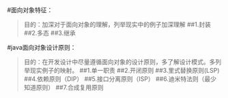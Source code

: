 #面向对象特征：
>目的：加深对于面向对象的理解，列举现实中的例子加深理解
##1.封装 
##2.多态 
##3.继承

#java面向对象设计原则：
>目的：在开发设计中尽量遵循面向对象的设计原则，多了解设计模式。多列举现实例子的映射。
##1.单一职责
##2.开闭原则
##3.里式替换原则(LSP)
##4.依赖原则（DIP）
##5.接口分离原则（ISP）
##6.迪米特法则（最少知道原则）
##7.合成复用原则
